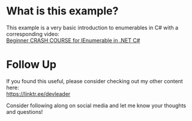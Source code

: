 # What is this example?
This example is a very basic introduction to enumerables in C# with a corresponding video:    
[Beginner CRASH COURSE for IEnumerable in .NET C#](https://youtu.be/RR7Cq0iwNYo)

# Follow Up
If you found this useful, please consider checking out my other content here:    
https://linktr.ee/devleader

Consider following along on social media and let me know your thoughts and questions!
